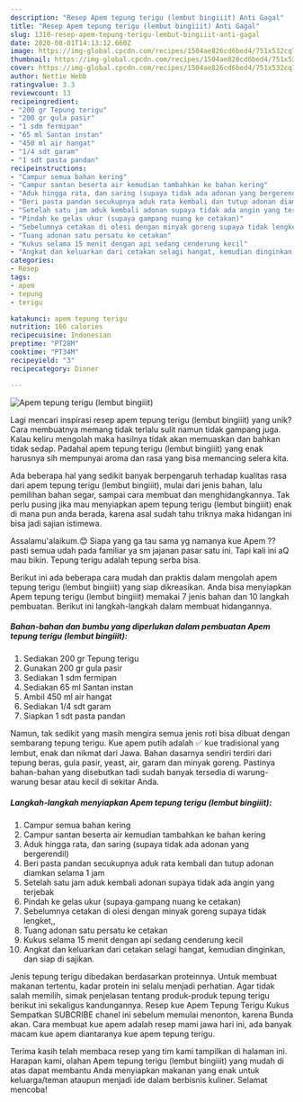 ```yaml
---
description: "Resep Apem tepung terigu (lembut bingiiit) Anti Gagal"
title: "Resep Apem tepung terigu (lembut bingiiit) Anti Gagal"
slug: 1310-resep-apem-tepung-terigu-lembut-bingiiit-anti-gagal
date: 2020-08-01T14:13:12.660Z
image: https://img-global.cpcdn.com/recipes/1504ae826cd6bed4/751x532cq70/apem-tepung-terigu-lembut-bingiiit-foto-resep-utama.jpg
thumbnail: https://img-global.cpcdn.com/recipes/1504ae826cd6bed4/751x532cq70/apem-tepung-terigu-lembut-bingiiit-foto-resep-utama.jpg
cover: https://img-global.cpcdn.com/recipes/1504ae826cd6bed4/751x532cq70/apem-tepung-terigu-lembut-bingiiit-foto-resep-utama.jpg
author: Nettie Webb
ratingvalue: 3.3
reviewcount: 13
recipeingredient:
- "200 gr Tepung terigu"
- "200 gr gula pasir"
- "1 sdm fermipan"
- "65 ml Santan instan"
- "450 ml air hangat"
- "1/4 sdt garam"
- "1 sdt pasta pandan"
recipeinstructions:
- "Campur semua bahan kering"
- "Campur santan beserta air kemudian tambahkan ke bahan kering"
- "Aduk hingga rata, dan saring (supaya tidak ada adonan yang bergerendil)"
- "Beri pasta pandan secukupnya aduk rata kembali dan tutup adonan diamkan selama 1 jam"
- "Setelah satu jam aduk kembali adonan supaya tidak ada angin yang terjebak"
- "Pindah ke gelas ukur (supaya gampang nuang ke cetakan)"
- "Sebelumnya cetakan di olesi dengan minyak goreng supaya tidak lengket,,"
- "Tuang adonan satu persatu ke cetakan"
- "Kukus selama 15 menit dengan api sedang cenderung kecil"
- "Angkat dan keluarkan dari cetakan selagi hangat, kemudian dinginkan, dan siap di sajikan."
categories:
- Resep
tags:
- apem
- tepung
- terigu

katakunci: apem tepung terigu 
nutrition: 166 calories
recipecuisine: Indonesian
preptime: "PT28M"
cooktime: "PT34M"
recipeyield: "3"
recipecategory: Dinner

---
```



![Apem tepung terigu (lembut bingiiit)](https://img-global.cpcdn.com/recipes/1504ae826cd6bed4/751x532cq70/apem-tepung-terigu-lembut-bingiiit-foto-resep-utama.jpg)

Lagi mencari inspirasi resep apem tepung terigu (lembut bingiiit) yang unik? Cara membuatnya memang tidak terlalu sulit namun tidak gampang juga. Kalau keliru mengolah maka hasilnya tidak akan memuaskan dan bahkan tidak sedap. Padahal apem tepung terigu (lembut bingiiit) yang enak harusnya sih mempunyai aroma dan rasa yang bisa memancing selera kita.

Ada beberapa hal yang sedikit banyak berpengaruh terhadap kualitas rasa dari apem tepung terigu (lembut bingiiit), mulai dari jenis bahan, lalu pemilihan bahan segar, sampai cara membuat dan menghidangkannya. Tak perlu pusing jika mau menyiapkan apem tepung terigu (lembut bingiiit) enak di mana pun anda berada, karena asal sudah tahu triknya maka hidangan ini bisa jadi sajian istimewa.

Assalamu&#39;alaikum.😊 Siapa yang ga tau sama yg namanya kue Apem ?? pasti semua udah pada familiar ya sm jajanan pasar satu ini. Tapi kali ini aQ mau bikin. Tepung terigu adalah tepung serba bisa.


Berikut ini ada beberapa cara mudah dan praktis dalam mengolah apem tepung terigu (lembut bingiiit) yang siap dikreasikan. Anda bisa menyiapkan Apem tepung terigu (lembut bingiiit) memakai 7 jenis bahan dan 10 langkah pembuatan. Berikut ini langkah-langkah dalam membuat hidangannya.

<!--inarticleads1-->

##### Bahan-bahan dan bumbu yang diperlukan dalam pembuatan Apem tepung terigu (lembut bingiiit):

1. Sediakan 200 gr Tepung terigu
1. Gunakan 200 gr gula pasir
1. Sediakan 1 sdm fermipan
1. Sediakan 65 ml Santan instan
1. Ambil 450 ml air hangat
1. Sediakan 1/4 sdt garam
1. Siapkan 1 sdt pasta pandan


Namun, tak sedikit yang masih mengira semua jenis roti bisa dibuat dengan sembarang tepung terigu. Kue apem putih adalah ✅ kue tradisional yang lembut, enak dan nikmat dari Jawa. Bahan dasarnya sendiri terdiri dari tepung beras, gula pasir, yeast, air, garam dan minyak goreng. Pastinya bahan-bahan yang disebutkan tadi sudah banyak tersedia di warung-warung besar atau kecil di sekitar Anda. 

<!--inarticleads2-->

##### Langkah-langkah menyiapkan Apem tepung terigu (lembut bingiiit):

1. Campur semua bahan kering
1. Campur santan beserta air kemudian tambahkan ke bahan kering
1. Aduk hingga rata, dan saring (supaya tidak ada adonan yang bergerendil)
1. Beri pasta pandan secukupnya aduk rata kembali dan tutup adonan diamkan selama 1 jam
1. Setelah satu jam aduk kembali adonan supaya tidak ada angin yang terjebak
1. Pindah ke gelas ukur (supaya gampang nuang ke cetakan)
1. Sebelumnya cetakan di olesi dengan minyak goreng supaya tidak lengket,,
1. Tuang adonan satu persatu ke cetakan
1. Kukus selama 15 menit dengan api sedang cenderung kecil
1. Angkat dan keluarkan dari cetakan selagi hangat, kemudian dinginkan, dan siap di sajikan.


Jenis tepung terigu dibedakan berdasarkan proteinnya. Untuk membuat makanan tertentu, kadar protein ini selalu menjadi perhatian. Agar tidak salah memilih, simak penjelasan tentang produk-produk tepung terigu berikut ini sekaligus kandungannya. Resep kue Apem Tepung Terigu Kukus Sempatkan SUBCRIBE chanel ini sebelum memulai menonton, karena Bunda akan. Cara membuat kue apem adalah resep mami jawa hari ini, ada banyak macam kue apem diantaranya kue apem tepung terigu. 

Terima kasih telah membaca resep yang tim kami tampilkan di halaman ini. Harapan kami, olahan Apem tepung terigu (lembut bingiiit) yang mudah di atas dapat membantu Anda menyiapkan makanan yang enak untuk keluarga/teman ataupun menjadi ide dalam berbisnis kuliner. Selamat mencoba!
